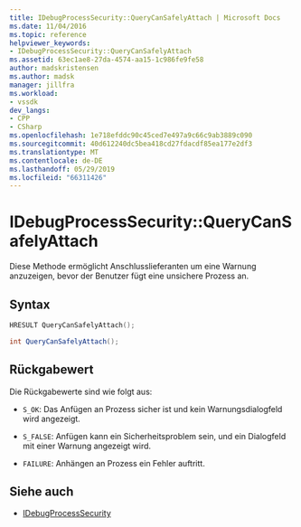 ```yaml
---
title: IDebugProcessSecurity::QueryCanSafelyAttach | Microsoft Docs
ms.date: 11/04/2016
ms.topic: reference
helpviewer_keywords:
- IDebugProcessSecurity::QueryCanSafelyAttach
ms.assetid: 63ec1ae8-27da-4574-aa15-1c986fe9fe58
author: madskristensen
ms.author: madsk
manager: jillfra
ms.workload:
- vssdk
dev_langs:
- CPP
- CSharp
ms.openlocfilehash: 1e718efddc90c45ced7e497a9c66c9ab3889c090
ms.sourcegitcommit: 40d612240dc5bea418cd27fdacdf85ea177e2df3
ms.translationtype: MT
ms.contentlocale: de-DE
ms.lasthandoff: 05/29/2019
ms.locfileid: "66311426"
---
```

# <a name="idebugprocesssecurityquerycansafelyattach"></a>IDebugProcessSecurity::QueryCanSafelyAttach
Diese Methode ermöglicht Anschlusslieferanten um eine Warnung anzuzeigen, bevor der Benutzer fügt eine unsichere Prozess an.

## <a name="syntax"></a>Syntax

```cpp
HRESULT QueryCanSafelyAttach();
```

```csharp
int QueryCanSafelyAttach();
```

## <a name="return-value"></a>Rückgabewert
 Die Rückgabewerte sind wie folgt aus:

- `S_OK`: Das Anfügen an Prozess sicher ist und kein Warnungsdialogfeld wird angezeigt.

- `S_FALSE`: Anfügen kann ein Sicherheitsproblem sein, und ein Dialogfeld mit einer Warnung angezeigt wird.

- `FAILURE`: Anhängen an Prozess ein Fehler auftritt.

## <a name="see-also"></a>Siehe auch
- [IDebugProcessSecurity](../../../extensibility/debugger/reference/idebugprocesssecurity.md)